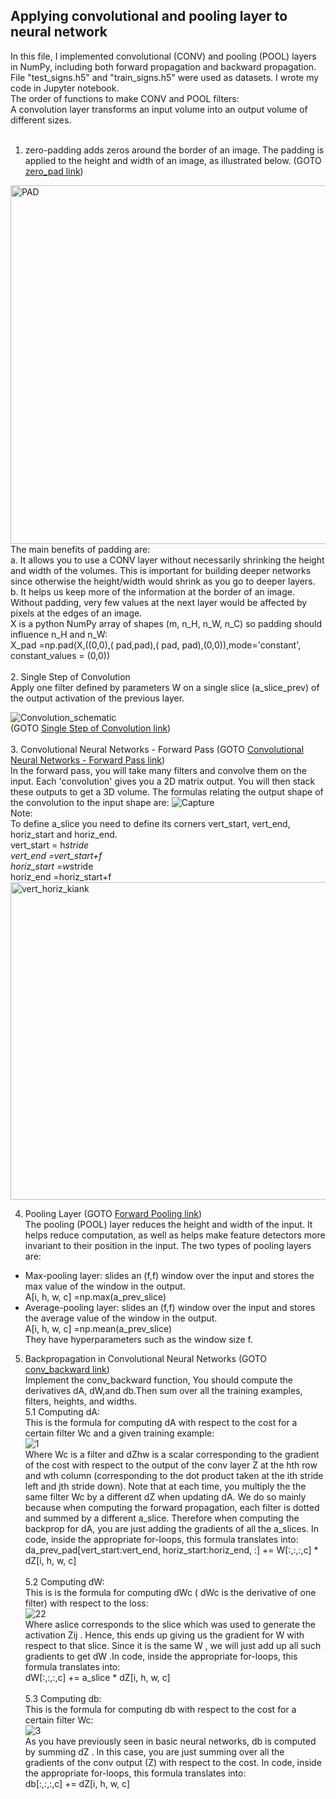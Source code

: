 ## Applying convolutional and pooling layer to neural network<br />

In this file, I implemented convolutional (CONV) and pooling (POOL) layers in NumPy, including both forward propagation and backward propagation. File "test_signs.h5" and "train_signs.h5" were used as datasets. I wrote my code in Jupyter notebook.<br />
The order of functions to make CONV and POOL filters:<br />
 A convolution layer transforms an input volume into an output volume of different sizes.<br /><br />
1. zero-padding adds zeros around the border of an image. The padding is applied to the height and width of an image, as illustrated below. (GOTO [zero_pad link](https://github.com/Afsaneh-Karami/Neural-Networks-and-Deep-Learning/blob/main/Convolutional%20Neural%20Network/zero_pad)) 
<img width="574" alt="PAD" src="https://user-images.githubusercontent.com/78735911/144033668-5a135959-337a-4edd-b3cf-6f0d7e25e299.png">
 The main benefits of padding are: <br />
a. It allows you to use a CONV layer without necessarily shrinking the height and width of the volumes. This is important for building deeper networks since otherwise the 
  height/width would shrink as you go to deeper layers.<br />   
b. It helps us keep more of the information at the border of an image. Without padding, very few values at the next layer would be affected by pixels at the edges of an image.<br /> 
 X is a python NumPy array of shapes (m, n_H, n_W, n_C) so padding should influence n_H and n_W:<br />  
 X_pad =np.pad(X,((0,0),( pad,pad),( pad, pad),(0,0)),mode='constant', constant_values = (0,0))<br /><br />
2. Single Step of Convolution <br />
 Apply one filter defined by parameters W on a single slice (a_slice_prev) of the output activation 
 of the previous layer. 
 
![Convolution_schematic](https://user-images.githubusercontent.com/78735911/144194485-20728af7-df66-499c-9b6e-2c59582370d0.gif)<br />
(GOTO [Single Step of Convolution link](https://github.com/Afsaneh-Karami/Neural-Networks-and-Deep-Learning/blob/main/Convolutional%20Neural%20Network/Single%20Step%20of%20Convolution))<br /><br />
3. Convolutional Neural Networks - Forward Pass (GOTO [Convolutional Neural Networks - Forward Pass link](https://github.com/Afsaneh-Karami/Neural-Networks-and-Deep-Learning/blob/main/Convolutional%20Neural%20Network/Convolutional%20Neural%20Networks%20-%20Forward%20Pass)) <br />
In the forward pass, you will take many filters and convolve them on the input. Each 'convolution' gives you a 2D matrix output. You will then stack these outputs to get a 3D volume.
The formulas relating the output shape of the convolution to the input shape are:
![Capture](https://user-images.githubusercontent.com/78735911/144050854-c79b2fc0-f16c-4802-a8a5-de9b86e9a9be.PNG)<br />
Note:<br />
To define a_slice you need to  define its corners vert_start, vert_end, horiz_start and horiz_end.<br />
vert_start = h*stride <br />
vert_end =vert_start+f <br />
horiz_start =w*stride <br />
horiz_end =horiz_start+f <br />
<img width="508" alt="vert_horiz_kiank" src="https://user-images.githubusercontent.com/78735911/144199090-c601b9e3-c2ef-47be-a6ee-6caa3d19477c.png">

4. Pooling Layer (GOTO [Forward Pooling link](https://github.com/Afsaneh-Karami/Neural-Networks-and-Deep-Learning/blob/main/Convolutional%20Neural%20Network/Forward%20Pooling)) <br />
The pooling (POOL) layer reduces the height and width of the input. It helps reduce computation, as well as helps make feature detectors more invariant to their position in the input. The two types of pooling layers are: <br />
* Max-pooling layer: slides an (f,f) window over the input and stores the max value of the window in the output. <br />
 A[i, h, w, c] =np.max(a_prev_slice)
* Average-pooling layer: slides an (f,f) window over the input and stores the average value of the window in the output. <br />
A[i, h, w, c] =np.mean(a_prev_slice)<br />
They have hyperparameters such as the window size f. <br />
5. Backpropagation in Convolutional Neural Networks (GOTO [conv_backward link](https://github.com/Afsaneh-Karami/Neural-Networks-and-Deep-Learning/blob/main/Convolutional%20Neural%20Network/conv_backward)) <br />
Implement the conv_backward function, You should compute the derivatives dA, dW,and db.Then sum over all the training examples, filters, heights, and widths. <br />
5.1 Computing dA:<br />
This is the formula for computing  dA  with respect to the cost for a certain filter  Wc  and a given training example:<br />
![1](https://user-images.githubusercontent.com/78735911/154953443-c1965763-07e2-4151-9230-f1a4920ee1de.PNG) <br />
Where  Wc  is a filter and  dZhw  is a scalar corresponding to the gradient of the cost with respect to the output of the conv layer Z at the hth row and wth column (corresponding to the dot product taken at the ith stride left and jth stride down). Note that at each time, you multiply the the same filter  Wc  by a different dZ when updating dA. We do so mainly because when computing the forward propagation, each filter is dotted and summed by a different a_slice. Therefore when computing the backprop for dA, you are just adding the gradients of all the a_slices. In code, inside the appropriate for-loops, this formula translates into:<br />
da_prev_pad[vert_start:vert_end, horiz_start:horiz_end, :] += W[:,:,:,c] * dZ[i, h, w, c] <br /><br />
5.2 Computing dW:<br />
This is is the formula for computing  dWc  ( dWc  is the derivative of one filter) with respect to the loss:<br />
![22](https://user-images.githubusercontent.com/78735911/154954538-8520a638-4d52-438e-a05c-d1ca7cb0b8f9.PNG)<br />
Where  aslice  corresponds to the slice which was used to generate the activation  Zij . Hence, this ends up giving us the gradient for  W  with respect to that slice. Since it is the same  W , we will just add up all such gradients to get dW .In code, inside the appropriate for-loops, this formula translates into:<br />
dW[:,:,:,c] += a_slice * dZ[i, h, w, c] <br /><br />
5.3 Computing db:<br />
This is the formula for computing  db  with respect to the cost for a certain filter  Wc:<br />
![3](https://user-images.githubusercontent.com/78735911/154954834-733f9d1d-c66d-4b30-8ac2-17e630563c35.PNG)<br />
As you have previously seen in basic neural networks, db is computed by summing  dZ . In this case, you are just summing over all the gradients of the conv output (Z) with respect to the cost. In code, inside the appropriate for-loops, this formula translates into:<br />
db[:,:,:,c] += dZ[i, h, w, c]


